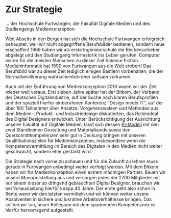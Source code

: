 # Zur Strategie
... der Hochschule Furtwangen, der Fakultät Digitale Medien und des Studiengangs Medienkonzeption


Weit Abseits in den Bergen hat sich die Hochschule Furtwangen erfolgreich behauptet, weil wir nicht abgegriffene Berufsbilder bedienen, sondern neue erschaffen! 1969 haben wir als erste Ingenieurschule die Rechenschieber abgelegt und den Studiengang Informatorik ins Leben gerufen, Computer waren für die meisten Menschen zu dieser Zeit Science Fiction. Medieninformatik hat 1990 von Furtwangen aus die Welt erobert! Das Berufsbild war zu dieser Zeit lediglich einigen Bastlern vorbehalten, die der Normalbevölkerung wahrscheinlich eher seltsam vorkamen. 

Auch mit der Einführung von Medienkonzeption 2010 waren wir der Zeit wieder weit voraus. Erst sieben Jahre später hat der Bitkom, der Verband der Deutschen Digitalindustrie, auf der Suche nach klaren Berufsprofilen und der speziell hierfür einberufenen Konferenz "Design meets IT", auf der über 180 Teilnehmer über Ansätze, Vorgehensweisen und Methoden aus dem Medien-, Produkt- und Industriedesign diskutierten, das Rollenideal des Digital Designers entwickelt. Unter Berücksichtigung der Ausrichtung unserer Fakultät auf Digitale Medien, lässt sich dessen [Pi-Modell](Rollenideal.md) mit den zwei Standbeinen Gestaltung und Materialkunde sowie den  Querschnittkompetenzen sehr gut in Deckung bringen mit unseren Qualifikationszielen für Medienkonzeption, insbesondere wenn die Kompetenzvermittlung im Bereich des Digitalen in den Medien nicht weiter geschwächt, sondern eher gestärkt wird.

Die Strategie nach vorne zu schauen und für die Zukunft zu lehren muss gerade in Furtwangen unbedingt weiter verfolgt werden. Mit dem Bitkom haben wir für Medienkonzeption einen extrem mächtigen Partner. Bauen wir unsere Monopolstellung aus und versorgen jedes der 2700 Mitglieder mit nur einem dieser so dringend gebrauchten Digital Designer, brauchen wir bei Vollauslastung hierfür knapp 40 Jahre. Der erste geht also schon in Rente wenn wir den letzten vermitteln und wir können weiter unsere Absolventen in sichere und lukrative Arbeitsverhältnisse bringen. Das sollten wir tun, unser Kollegium mit dem spannenden Kompetenzmix ist hierfür hervorragend aufgestellt.